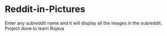 # Reddit-in-Pictures
Enter any subreddit name and it will display all the images in the subreddit. Project done to learn Rxjava
